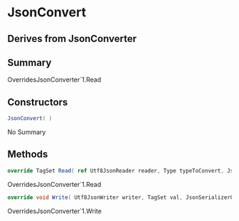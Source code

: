 # JsonConvert

## Derives from JsonConverter<TagSet>

## Summary

OverridesJsonConverter`1.Read
## Constructors

```c#
JsonConvert( ) 
```
No Summary
## Methods

```c#
override TagSet Read( ref Utf8JsonReader reader, Type typeToConvert, JsonSerializerOptions options) 
```
OverridesJsonConverter`1.Read
```c#
override void Write( Utf8JsonWriter writer, TagSet val, JsonSerializerOptions options) 
```
OverridesJsonConverter`1.Write
